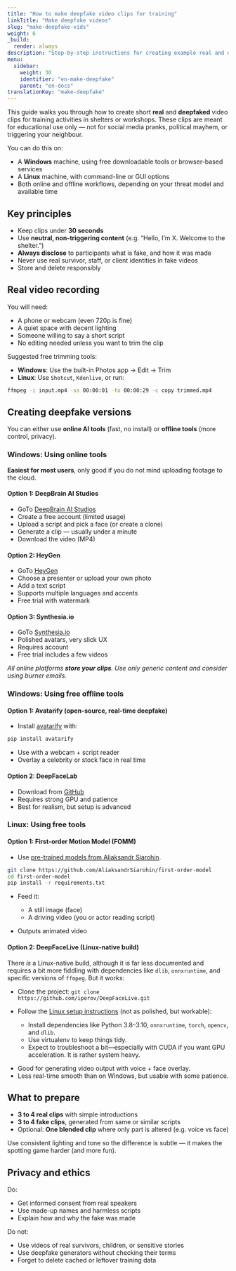 ```yaml
---
title: "How to make deepfake video clips for training"
linkTitle: "Make deepfake videos"
slug: "make-deepfake-vids"
weight: 6
_build:
  render: always
description: "Step-by-step instructions for creating example real and deepfaked video clips for the 'Spot the Fake' activity, using both Windows and Linux — with free tools or browser-based generators."
menu:
  sidebar:
    weight: 30
    identifier: "en-make-deepfake"
    parent: "en-docs"
translationKey: "make-deepfake"
---
```


This guide walks you through how to create short **real** and **deepfaked** video clips for training activities in shelters or workshops. These clips are meant for educational use only — not for social media pranks, political mayhem, or triggering your neighbour.

You can do this on:

- A **Windows** machine, using free downloadable tools or browser-based services
- A **Linux** machine, with command-line or GUI options
- Both online and offline workflows, depending on your threat model and available time

## Key principles

- Keep clips under **30 seconds**
- Use **neutral, non-triggering content** (e.g. “Hello, I’m X. Welcome to the shelter.”)
- **Always disclose** to participants what is fake, and how it was made
- Never use real survivor, staff, or client identities in fake videos
- Store and delete responsibly

## Real video recording

You will need:

- A phone or webcam (even 720p is fine)
- A quiet space with decent lighting
- Someone willing to say a short script
- No editing needed unless you want to trim the clip

Suggested free trimming tools:
- **Windows**: Use the built-in Photos app → Edit → Trim
- **Linux**: Use `Shotcut`, `Kdenlive`, or run:
  
```bash
ffmpeg -i input.mp4 -ss 00:00:01 -to 00:00:29 -c copy trimmed.mp4
```

## Creating deepfake versions

You can either use **online AI tools** (fast, no install) or **offline tools** (more control, privacy).

### Windows: Using online tools

**Easiest for most users**, only good if you do not mind uploading footage to the cloud.

#### Option 1: DeepBrain AI Studios

* GoTo [DeepBrain AI Studios](https://www.aistudios.com/)
* Create a free account (limited usage)
* Upload a script and pick a face (or create a clone)
* Generate a clip — usually under a minute
* Download the video (MP4)

#### Option 2: HeyGen

* GoTo [HeyGen](https://www.heygen.com/)
* Choose a presenter or upload your own photo
* Add a text script
* Supports multiple languages and accents
* Free trial with watermark

#### Option 3: Synthesia.io

* GoTo [Synthesia.io](https://www.synthesia.io/)
* Polished avatars, very slick UX
* Requires account
* Free trial includes a few videos

*All online platforms **store your clips**. Use only generic content and consider using burner emails.*

### Windows: Using free offline tools

#### Option 1: Avatarify (open-source, real-time deepfake)

* Install [avatarify](https://avatarify.ai/) with:

```bash
pip install avatarify
```

* Use with a webcam + script reader
* Overlay a celebrity or stock face in real time

#### Option 2: DeepFaceLab

* Download from [GitHub](https://github.com/iperov/DeepFaceLab)
* Requires strong GPU and patience
* Best for realism, but setup is advanced

### Linux: Using free tools

#### Option 1: First-order Motion Model (FOMM)

* Use [pre-trained models from Aliaksandr Siarohin](https://github.com/AliaksandrSiarohin/first-order-model).

```bash
git clone https://github.com/AliaksandrSiarohin/first-order-model
cd first-order-model
pip install -r requirements.txt
```

* Feed it:

  * A still image (face)
  * A driving video (you or actor reading script)

- Outputs animated video

#### Option 2: DeepFaceLive (Linux-native build)

There *is* a Linux-native build, although it is far less documented and requires a bit more fiddling with dependencies 
like `dlib`, `onnxruntime`, and specific versions of `ffmpeg`. But it works:

* Clone the project: `git clone https://github.com/iperov/DeepFaceLive.git`
* Follow the [Linux setup instructions](https://github.com/iperov/DeepFaceLive#linux) (not as polished, but workable):

  * Install dependencies like Python 3.8–3.10, `onnxruntime`, `torch`, `opencv`, and `dlib`.
  * Use virtualenv to keep things tidy.
  * Expect to troubleshoot a bit—especially with CUDA if you want GPU acceleration. It is rather system heavy.

- Good for generating video output with voice + face overlay.
- Less real-time smooth than on Windows, but usable with some patience.

## What to prepare

* **3 to 4 real clips** with simple introductions
* **3 to 4 fake clips**, generated from same or similar scripts
* Optional: **One blended clip** where only part is altered (e.g. voice vs face)

Use consistent lighting and tone so the difference is subtle — it makes the spotting game harder (and more fun).

## Privacy and ethics

Do:

* Get informed consent from real speakers
* Use made-up names and harmless scripts
* Explain how and why the fake was made

Do not:

* Use videos of real survivors, children, or sensitive stories
* Use deepfake generators without checking their terms
* Forget to delete cached or leftover training data

